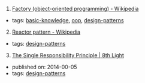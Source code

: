 1. [Factory (object-oriented programming) - Wikipedia](https://en.wikipedia.org/wiki/Factory_(object-oriented_programming))
  * tags: [basic-knowledge](tags/basic-knowledge.md), [oop](tags/oop.md), [design-patterns](tags/design-patterns.md)
2. [Reactor pattern - Wikipedia](https://en.wikipedia.org/wiki/Reactor_pattern)
  * tags: [design-patterns](tags/design-patterns.md)
3. [The Single Responsibility Principle | 8th Light](https://8thlight.com/blog/uncle-bob/2014/05/08/SingleReponsibilityPrinciple.html)
  * published on: 2014-00-05
  * tags: [design-patterns](tags/design-patterns.md)
